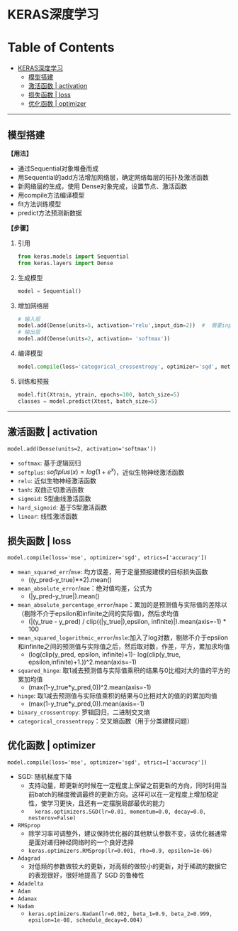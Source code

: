# KERAS深度学习

Table of Contents
=================

   * [KERAS深度学习](#keras深度学习)
      * [模型搭建](#模型搭建)
      * [激活函数 | activation](#激活函数--activation)
      * [损失函数 | loss](#损失函数--loss)
      * [优化函数 | optimizer](#优化函数--optimizer)

------

## 模型搭建

**【用法】**

- 通过Sequential对象堆叠而成
- 用Sequential的add方法增加网络层，确定网络每层的拓扑及激活函数
- 新网络层的生成，使用 Dense对象完成，设置节点、激活函数
- 用compile方法编译模型
- fit方法训练模型
- predict方法预测新数据

**【步骤】**

1. 引用

   ```python
   from keras.models import Sequential
   from keras.layers import Dense
   ```

2. 生成模型

   ```python
   model = Sequential()
   ```

3. 增加网络层

   ```python
   # 输入层
   model.add(Dense(units=5, activation='relu',input_dim=2))  #  需要input_dim参数
   # 输出层
   model.add(Dense(units=2, activation= 'softmax'))
   ```

4. 编译模型

   ```python
   model.compile(loss='categorical_crossentropy', optimizer='sgd', metrics=['accuracy'])
   ```

5. 训练和预报

   ```python
   model.fit(Xtrain, ytrain, epochs=100, batch_size=5)
   classes = model.predict(Xtest, batch_size=5)
   ```

------

## 激活函数 | activation

`model.add(Dense(units=2, activation='softmax'))`

- `softmax`: 基于逻辑回归
- `softplus`: $softplus(x)=log(1+e^x)$，近似生物神经激活函数
- `relu`: 近似生物神经激活函数
- `tanh`: 双曲正切激活函数
- `sigmoid`: S型曲线激活函数
- `hard_sigmoid`: 基于S型激活函数
- `linear`: 线性激活函数

## 损失函数 | loss

`model.compile(loss='mse', optimizer='sgd', etrics=['accuracy'])`

- `mean_squared_err`/`mse`: 均方误差，用于定量预报建模的目标损失函数 
  - ((y_pred-y_true)**2).mean()
- `mean_absolute_error`/`mae`：绝对值均差，公式为
  - (|y_pred-y_true|).mean()
- `mean_absolute_percentage_error`/`mape`：累加的是预测值与实际值的差除以（剔除不介于epsilon和infinite之间的实际值)，然后求均值
  - (|(y_true - y_pred) / clip((|y_true|),epsilon, infinite)|).mean(axis=-1) * 100
- `mean_squared_logarithmic_error`/`msle`:加入了log对数，剔除不介于epsilon和infinite之间的预测值与实际值之后，然后取对数，作差，平方，累加求均值
  - (log(clip(y_pred, epsilon, infinite)+1)- log(clip(y_true, epsilon,infinite)+1.))^2.mean(axis=-1)
- `squared_hinge`: 取1减去预测值与实际值乘积的结果与0比相对大的值的平方的累加均值
  - (max(1-y_true*y_pred,0))^2.mean(axis=-1)
- `hinge`: 取1减去预测值与实际值乘积的结果与0比相对大的值的的累加均值
  - (max(1-y_true*y_pred,0)).mean(axis=-1)
- `binary_crossentropy`: 罗辑回归，二进制交叉熵
- `categorical_crossentropy`：交叉熵函数（用于分类建模问题）

## 优化函数 | optimizer

`model.compile(loss='mse', optimizer='sgd', etrics=['accuracy'])`

- SGD: 随机梯度下降
  - 支持动量，即更新的时候在一定程度上保留之前更新的方向，同时利用当前batch的梯度微调最终的更新方向。这样可以在一定程度上增加稳定性，使学习更快，且还有一定摆脱局部最优的能力
  - `  keras.optimizers.SGD(lr=0.01, momentum=0.0, decay=0.0, nesterov=False)`
- `RMSprop`
  - 除学习率可调整外，建议保持优化器的其他默认参数不变，该优化器通常是面对递归神经网络时的一个良好选择
  - `keras.optimizers.RMSprop(lr=0.001, rho=0.9, epsilon=1e-06)`
- `Adagrad`
  - 对低频的参数做较大的更新，对高频的做较小的更新，对于稀疏的数据它的表现很好，很好地提高了 SGD 的鲁棒性
- `Adadelta`
- `Adam`
- `Adamax`
- `Nadam`
  - `keras.optimizers.Nadam(lr=0.002, beta_1=0.9, beta_2=0.999, epsilon=1e-08, schedule_decay=0.004)`
